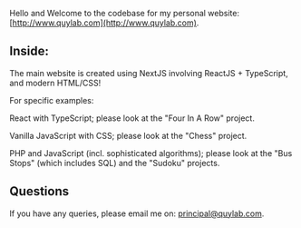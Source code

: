 Hello and Welcome to the codebase for my personal website: [http://www.quylab.com](http://www.quylab.com).

## Inside:

The main website is created using NextJS involving ReactJS + TypeScript, and modern HTML/CSS!

For specific examples:

React with TypeScript; please look at the "Four In A Row" project.

Vanilla JavaScript with CSS; please look at the "Chess" project.

PHP and JavaScript (incl. sophisticated algorithms); please look at the "Bus Stops" (which includes SQL) and the "Sudoku" projects.

## Questions

If you have any queries, please email me on: [principal@quylab.com](mailto:principal@quylab.com).

